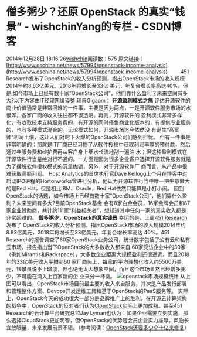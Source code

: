 # 僧多粥少？还原 OpenStack 的真实“钱景” - wishchinYang的专栏 - CSDN博客
2014年12月28日 18:16:26[wishchin](https://me.csdn.net/wishchin)阅读数：575
原文链接：[http://www.oschina.net/news/57994/openstack-income-analysis](http://www.oschina.net/news/57994/openstack-income-analysis)
        451 Research发布了OpenStack的收入分析预测，指出OpenStack市场的收入规模2014年约8.83亿美元，2018年将增长至33亿 美元，年复合增长率高达40%。但是,如今市场上已经有数十家“OpenStack公司”，他们靠什么盈利？未来空间有多大?以下内容由IT经理网编译整 理自Gigaom：
**开源盈利模式之痛**
评估开源软件的商业价值通常是非常困难的一件事，主要是因为两点，一是开源软件服务市场的水很浑，各家厂商的收入往往都不很透明。再则，开源软件的 盈利模式非常多样化，有收取技术支持服务费的，有开源的同时搭售商业化版本的，有提供专业服务的，也有多种模式混合的。无论模式如何，开源市场迄今依然没 有诞生“高富帅”利润土壤，这让人们对时下火爆的OpenStack公司们感到担忧。
但有一件事是非常明确的：那就是IT厂商已经习惯了从软件授权中获取利润丰厚的预付款，然后通过年服务费和维护费再从客户身上细水长流地刮一遍油 水；但这种盈利模式在开源软件行当是绝对行不通的。一方面是因为很多企业客户选择开源软件服务就是为了摆脱软件授权模式的沉重枷锁，另外，对于开源软件厂 商而言，从产品中很难获取高额利润。 Host Analytics的首席执行官Dave Kellogg上个月在博客中对启动IPO进程的Hortonworks曾进行分析，他认为开源软件行当中唯一把生意做大的是Red Hat，但是相比IBM、Oracle，Red
 Hat依然只能算是小打小闹。
回到OpenStack的话题，如今市场上已经有数十家“OpenStack公司”，他们靠什么盈利？未来空间有多大?目前OpenStack基金 会有8家白金会员，16家金牌会员和87家企业赞助商，共计约111家“利益相关者”，想知道其中任何一家的真实收入都是非常困难的。
**僧多粥少，OpenStack的真实钱景**
幸运的是，上周[451 Research](https://451research.com/)发布了 OpenStack的收入分析预测，指出OpenStack市场的收入规模2014年约8.83亿美元，2018年将增长至33亿美元，年复合增长率高达 40%。451 Research的报告调查了60家OpenStack业务公司，统计数字包括了公有云和私有云市场。报告指出当下OpenStack的大多数收入都来自 60家受访企业中的30家（例如Mirantis和Rackspace），大多数企业距离大规模盈利还很遥远。而且2018年的33亿美元收入平摊到60
 家厂商头上，每家的平均理想化收入约5500万美元，钱景虽说不上暗淡，但也绝无太大想象空间，而且这个市场显然已经僧多粥少，不可能在涌入上百家新的企 业来分一杯羹。
![openstack市场规模统计](http://static.oschina.net/uploads/img/201412/17075336_dDyc.jpg)
从上图可以看出，OpenStack市场目前最主要的收入来自服务，其次是产品发行部署和管理整体方案、Devops开发运维工具和基于OpenStack的PaaS服务等。
实际上，OpenStack今天的成功很大一部分是品牌推广上的胜利，在开源云计算架构的战争中，OpenStack的反对者们认为[CloudStack实际上更加成熟](http://www.ctocio.com/ccnews/9041.html)。甚至451 Research的云计算平台研究总监Jay Lyman也认为：如果企业需要立刻实施，那么选择CloudStack更加明智，但OpenStack的优势是会员企业实力雄厚，风物长宜放眼量，未来发展前景不错。（参考阅读：[OpenStack还要多少个十亿来修复](http://www.ctocio.com/ccnews/16052.html)）

